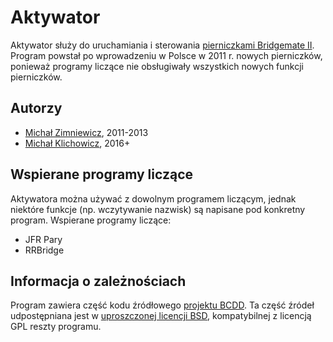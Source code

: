 # Aktywator

Aktywator służy do uruchamiania i sterowania [pierniczkami Bridgemate II](http://www.bridgemate.com/). Program powstał po wprowadzeniu w Polsce w 2011 r. nowych pierniczków, ponieważ programy liczące nie obsługiwały wszystkich nowych funkcji pierniczków.

## Autorzy

* [Michał Zimniewicz](https://github.com/michzimny), 2011-2013
* [Michał Klichowicz](https://github.com/emkael), 2016+

## Wspierane programy liczące

Aktywatora można używać z dowolnym programem liczącym, jednak niektóre funkcje (np. wczytywanie nazwisk) są napisane pod konkretny program. Wspierane programy liczące:

* JFR Pary
* RRBridge

## Informacja o zależnościach

Program zawiera część kodu źródłowego [projektu BCDD](http://github.com/emkael/bcdd). Ta część źródeł udpostępniana jest w [uproszczonej licencji BSD](https://opensource.org/licenses/BSD-2-Clause), kompatybilnej z licencją GPL reszty programu.

